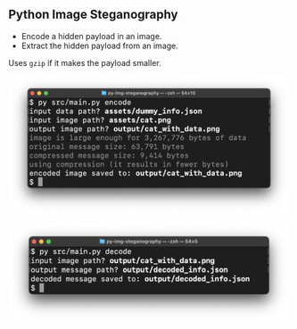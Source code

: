 ## Python Image Steganography

* Encode a hidden payload in an image.
* Extract the hidden payload from an image.

Uses `gzip` if it makes the payload smaller.

![Encode ScreenShot](github-assets/encode-screenshot.png)

![Decode ScreenShot](github-assets/decode-screenshot-v2.png)